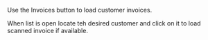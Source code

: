 Use the Invoices button to load customer invoices.

When list is open locate teh desired customer and click on it to load scanned invoice if available.